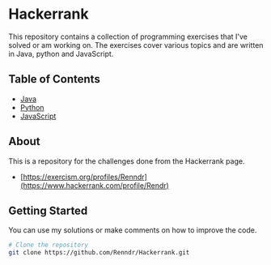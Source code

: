 # Hackerrank

This repository contains a collection of programming exercises that I've solved or am working on. The exercises cover various topics and are written in Java, python and JavaScript.

## Table of Contents

- [Java](#Java)
- [Python](#Python)
- [JavaScript](#JavaScript)
  
## About

This is a repository for the challenges done from the Hackerrank page. 
- [https://exercism.org/profiles/Renndr](https://www.hackerrank.com/profile/Rendr)

## Getting Started

You can use my solutions or make comments on how to improve the code.

```bash
# Clone the repository
git clone https://github.com/Renndr/Hackerrank.git
